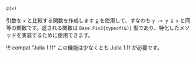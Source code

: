 ```julia
⊊(x)
```

引数を `x` と比較する関数を作成します [`⊊`](@ref) を使用して、すなわち `y -> y ⊊ x` と同等の関数です。返される関数は `Base.Fix2{typeof(⊊)}` 型であり、特化したメソッドを実装するために使用できます。

!!! compat "Julia 1.11"
    この機能は少なくとも Julia 1.11 が必要です。

